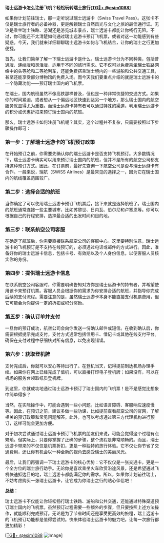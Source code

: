 **瑞士远游卡怎么注册飞机？轻松玩转瑞士旅行[[TG💪+ @esim1088](https://t.me/s/esim1088)]**

如果你计划前往瑞士，那一定听说过瑞士远游卡（Swiss Travel Pass）。这张卡不仅是瑞士旅行者的必备神器，更是解锁瑞士自然风光与文化之旅的最佳通行证。无论是乘坐瑞士铁路、游湖还是游览城市景点，瑞士远游卡都能让你畅行无阻。不过，你可能还不太清楚如何通过瑞士远游卡预订飞机票，或者对这一功能感到有些疑惑。今天，我们就来详细聊聊瑞士远游卡如何与飞机结合，让你的瑞士之行更加便捷。

首先，让我们简单了解一下瑞士远游卡是什么。瑞士远游卡分为不同种类，包括普通版、连续版和灵活版，适用于不同的旅行需求。它不仅可以免费乘坐瑞士铁路网络中的头等舱和二等舱列车，还能免费搭乘瑞士境内的一些游船和公共交通工具，甚至还能享受部分博物馆的免费入场。而今天我们要重点介绍的就是瑞士远游卡的一个隐藏功能——预订瑞士国内的飞机票。

在瑞士，国内航班虽然不像高铁那样普及，但也是一种非常快捷的交通方式。如果你的时间紧迫，或者想从一个偏远地区快速到达另一个地方，那么瑞士国内的航空服务就显得尤为重要。而瑞士远游卡持有者可以通过特殊的渠道，利用瑞士远游卡的积分或优惠折扣来预订瑞士国内的航班。

那么，瑞士远游卡如何注册飞机呢？其实，这个过程并不复杂，只需要按照以下步骤操作即可：

### **第一步：了解瑞士远游卡的飞机预订政策**

在开始预订之前，你需要先确认你的瑞士远游卡是否支持飞机预订。大多数情况下，瑞士远游卡确实可以用来预订瑞士国内的航班，但并不是所有的航空公司都支持这种预订方式。因此，在订票前，最好先查询一下航空公司是否与瑞士远游卡有合作。一般来说，瑞航（SWISS Airlines）是最常见的选择之一，因为它在瑞士国内的航线覆盖范围较广。

### **第二步：选择合适的航班**

当你确定了可以使用瑞士远游卡预订飞机票后，接下来就是选择航班了。瑞士国内的航班通常连接一些主要城市，比如苏黎世、日内瓦、伯尔尼和卢塞恩等。你可以根据自己的行程安排，选择最合适的出发时间和目的地。

### **第三步：联系航空公司客服**

在确定了航班后，你需要直接联系航空公司的客服中心。这里要特别注意，瑞士远游卡的飞机预订是不支持在线预订的，必须通过电话或邮件的方式进行。因此，准备好你的瑞士远游卡信息，包括卡号、有效期以及个人身份信息，以便客服人员核实你的身份。

### **第四步：提供瑞士远游卡信息**

在联系航空公司客服时，你需要明确告知对方你是瑞士远游卡的持有者，并希望使用该卡来预订机票。客服人员会根据你的需求为你安排合适的航班，并指导你完成后续的支付流程。需要注意的是，虽然瑞士远游卡本身不能直接支付机票费用，但它可能会为你提供一定的折扣或积分奖励。

### **第五步：确认订单并支付**

一旦你的预订成功，航空公司会向你发送一份确认邮件或短信。在收到确认后，你需要根据提示完成支付。支付方式通常包括信用卡、借记卡或其他在线支付平台。确保在支付过程中仔细核对所有信息，以免出现错误。

### **第六步：获取登机牌**

支付完成后，你就可以安心等待出行了。在登机当天，记得提前到达机场办理手续。如果你在网上已经完成了值机，可以直接打印电子登机牌；如果没有，可以在机场的服务台领取纸质登机牌。

到这里，你就成功地通过瑞士远游卡预订了瑞士国内的飞机票！是不是感觉比想象中简单得多？

当然，在实际操作中，可能会遇到一些小问题。比如语言障碍、客服响应速度慢等。因此，在预订之前，建议多做一些功课，比如提前查看航空公司的官网，了解相关的预订政策和常见问题解答。此外，也可以考虑通过第三方代理机构进行预订，这样可能会更加方便。

对于初次尝试通过瑞士远游卡预订飞机票的朋友们来说，可能会觉得这个过程有点繁琐。但实际上，只要你掌握了正确的步骤，整个流程是非常顺畅的。而且，瑞士远游卡带来的不仅仅是机票折扣，更是一种独特的旅行体验。它不仅让你节省了交通费用，还让你有机会以一种全新的视角去感受瑞士的美丽风光。

最后，让我们再强调一下瑞士远游卡的核心优势：它不仅仅是一张交通卡，更是一个全方位的瑞士旅行助手。无论你是喜欢乘坐火车欣赏沿途风景，还是希望通过飞机快速抵达目的地，瑞士远游卡都能满足你的需求。所以，如果你计划前往瑞士，不妨考虑购买一张瑞士远游卡，让它成为你瑞士之行的贴心伴侣吧！

**总结：**

瑞士远游卡不仅能让你轻松畅行瑞士铁路、游船和公共交通，还能通过特殊渠道预订瑞士国内的飞机票。虽然预订过程需要一些额外的步骤，但只要按照上述方法操作，就能顺利完成预订。无论是为了节省时间还是享受更高效的旅程，瑞士远游卡的飞机预订功能都是值得尝试的。快来体验瑞士远游卡的魅力吧，让每一次旅行都更加精彩！

[[TG💪+ @esim1088](https://t.me/s/esim1088) ![Image](https://i.postimg.cc/4NQfJmqS/Snipaste-2025-05-13-00-14-12.png)]